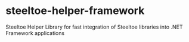 # steeltoe-helper-framework
Steeltoe Helper Library for fast integration of Steeltoe libraries into .NET Framework applications
